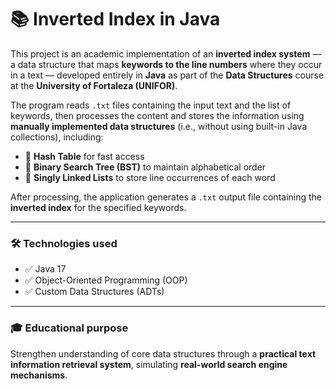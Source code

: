 # 📚 Inverted Index in Java

This project is an academic implementation of an **inverted index system** — a data structure that maps **keywords to the line numbers** where they occur in a text — developed entirely in **Java** as part of the **Data Structures** course at the **University of Fortaleza (UNIFOR)**.

The program reads `.txt` files containing the input text and the list of keywords, then processes the content and stores the information using **manually implemented data structures** (i.e., without using built-in Java collections), including:

- 🔹 **Hash Table** for fast access  
- 🔹 **Binary Search Tree (BST)** to maintain alphabetical order  
- 🔹 **Singly Linked Lists** to store line occurrences of each word  

After processing, the application generates a `.txt` output file containing the **inverted index** for the specified keywords.

---

### 🛠️ Technologies used

- ✅ Java 17  
- ✅ Object-Oriented Programming (OOP)  
- ✅ Custom Data Structures (ADTs)  

---

### 🎓 Educational purpose

Strengthen understanding of core data structures through a **practical text information retrieval system**, simulating **real-world search engine mechanisms**.

